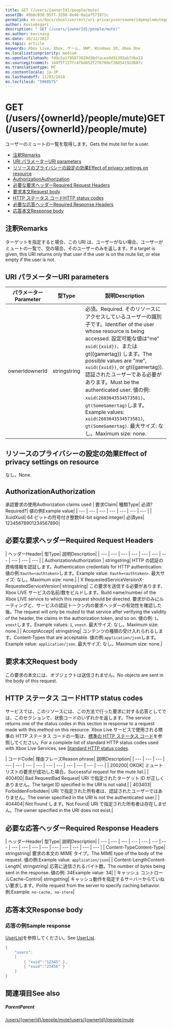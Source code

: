 ```yaml
---
title: GET (/users/{ownerId}/people/mute)
assetID: 49b6c830-95f7-3200-0e46-0a1af573971c
permalink: en-us/docs/xboxlive/rest/uri-privacyusersowneridpeoplemuteget.html
author: KevinAsgari
description: " GET (/users/{ownerId}/people/mute)"
ms.author: kevinasg
ms.date: 10/12/2017
ms.topic: article
keywords: Xbox Live, Xbox, ゲーム, UWP, Windows 10, Xbox One
ms.localizationpriority: medium
ms.openlocfilehash: fd9c5a1f95873028d38dfacea9d91393ab7dba12
ms.sourcegitcommit: 144f5f127fc4fbd852f2f6780ef26054192d68fc
ms.translationtype: MT
ms.contentlocale: ja-JP
ms.lasthandoff: 11/03/2018
ms.locfileid: "5968575"
---
```

# <a name="get-usersowneridpeoplemute"></a><span data-ttu-id="2b9e1-104">GET (/users/{ownerId}/people/mute)</span><span class="sxs-lookup"><span data-stu-id="2b9e1-104">GET (/users/{ownerId}/people/mute)</span></span>
<span data-ttu-id="2b9e1-105">ユーザーのミュートの一覧を取得します。</span><span class="sxs-lookup"><span data-stu-id="2b9e1-105">Gets the mute list for a user.</span></span>

  * [<span data-ttu-id="2b9e1-106">注釈</span><span class="sxs-lookup"><span data-stu-id="2b9e1-106">Remarks</span></span>](#ID4EQ)
  * [<span data-ttu-id="2b9e1-107">URI パラメーター</span><span class="sxs-lookup"><span data-stu-id="2b9e1-107">URI parameters</span></span>](#ID4EZ)
  * [<span data-ttu-id="2b9e1-108">リソースのプライバシーの設定の効果</span><span class="sxs-lookup"><span data-stu-id="2b9e1-108">Effect of privacy settings on resource</span></span>](#ID4EEB)
  * [<span data-ttu-id="2b9e1-109">Authorization</span><span class="sxs-lookup"><span data-stu-id="2b9e1-109">Authorization</span></span>](#ID4ENB)
  * [<span data-ttu-id="2b9e1-110">必要な要求ヘッダー</span><span class="sxs-lookup"><span data-stu-id="2b9e1-110">Required Request Headers</span></span>](#ID4ESC)
  * [<span data-ttu-id="2b9e1-111">要求本文</span><span class="sxs-lookup"><span data-stu-id="2b9e1-111">Request body</span></span>](#ID4EPE)
  * [<span data-ttu-id="2b9e1-112">HTTP ステータス コード</span><span class="sxs-lookup"><span data-stu-id="2b9e1-112">HTTP status codes</span></span>](#ID4E1E)
  * [<span data-ttu-id="2b9e1-113">必要な応答ヘッダー</span><span class="sxs-lookup"><span data-stu-id="2b9e1-113">Required Response Headers</span></span>](#ID4E3G)
  * [<span data-ttu-id="2b9e1-114">応答本文</span><span class="sxs-lookup"><span data-stu-id="2b9e1-114">Response body</span></span>](#ID4ETAAC)

<a id="ID4EQ"></a>


## <a name="remarks"></a><span data-ttu-id="2b9e1-115">注釈</span><span class="sxs-lookup"><span data-stu-id="2b9e1-115">Remarks</span></span>

<span data-ttu-id="2b9e1-116">ターゲットを指定すると場合、この URI は、ユーザーがない場合、ユーザーがミュートの一覧で、空の場合、そのユーザーのみを返します。</span><span class="sxs-lookup"><span data-stu-id="2b9e1-116">If a target is given, this URI returns only that user if the user is on the mute list, or else empty if the user is not.</span></span>

<a id="ID4EZ"></a>


## <a name="uri-parameters"></a><span data-ttu-id="2b9e1-117">URI パラメーター</span><span class="sxs-lookup"><span data-stu-id="2b9e1-117">URI parameters</span></span>

| <span data-ttu-id="2b9e1-118">パラメーター</span><span class="sxs-lookup"><span data-stu-id="2b9e1-118">Parameter</span></span>| <span data-ttu-id="2b9e1-119">型</span><span class="sxs-lookup"><span data-stu-id="2b9e1-119">Type</span></span>| <span data-ttu-id="2b9e1-120">説明</span><span class="sxs-lookup"><span data-stu-id="2b9e1-120">Description</span></span>|
| --- | --- | --- |
| <span data-ttu-id="2b9e1-121">ownerId</span><span class="sxs-lookup"><span data-stu-id="2b9e1-121">ownerId</span></span>| <span data-ttu-id="2b9e1-122">string</span><span class="sxs-lookup"><span data-stu-id="2b9e1-122">string</span></span>| <span data-ttu-id="2b9e1-123">必須。</span><span class="sxs-lookup"><span data-stu-id="2b9e1-123">Required.</span></span> <span data-ttu-id="2b9e1-124">そのリソースにアクセスしているユーザーの識別子です。</span><span class="sxs-lookup"><span data-stu-id="2b9e1-124">Identifier of the user whose resource is being accessed.</span></span> <span data-ttu-id="2b9e1-125">設定可能な値は"me" <code>xuid({xuid})</code>、または gt({gamertag}) します。</span><span class="sxs-lookup"><span data-stu-id="2b9e1-125">The possible values are "me", <code>xuid({xuid})</code>, or gt({gamertag}).</span></span> <span data-ttu-id="2b9e1-126">認証されたユーザーである必要があります。</span><span class="sxs-lookup"><span data-stu-id="2b9e1-126">Must be the authenticated user.</span></span> <span data-ttu-id="2b9e1-127">値の例: <code>xuid(2603643534573581)</code>、<code>gt(SomeGamertag)</code>します。</span><span class="sxs-lookup"><span data-stu-id="2b9e1-127">Example values: <code>xuid(2603643534573581)</code>, <code>gt(SomeGamertag)</code>.</span></span> <span data-ttu-id="2b9e1-128">最大サイズ: なし。</span><span class="sxs-lookup"><span data-stu-id="2b9e1-128">Maximum size: none.</span></span> |

<a id="ID4EEB"></a>


## <a name="effect-of-privacy-settings-on-resource"></a><span data-ttu-id="2b9e1-129">リソースのプライバシーの設定の効果</span><span class="sxs-lookup"><span data-stu-id="2b9e1-129">Effect of privacy settings on resource</span></span>

<span data-ttu-id="2b9e1-130">なし。</span><span class="sxs-lookup"><span data-stu-id="2b9e1-130">None.</span></span>

<a id="ID4ENB"></a>


## <a name="authorization"></a><span data-ttu-id="2b9e1-131">Authorization</span><span class="sxs-lookup"><span data-stu-id="2b9e1-131">Authorization</span></span>

<span data-ttu-id="2b9e1-132">承認要求の使用</span><span class="sxs-lookup"><span data-stu-id="2b9e1-132">Authorization claims used</span></span> | <span data-ttu-id="2b9e1-133">要求</span><span class="sxs-lookup"><span data-stu-id="2b9e1-133">Claim</span></span>| <span data-ttu-id="2b9e1-134">種類</span><span class="sxs-lookup"><span data-stu-id="2b9e1-134">Type</span></span>| <span data-ttu-id="2b9e1-135">必須?</span><span class="sxs-lookup"><span data-stu-id="2b9e1-135">Required?</span></span>| <span data-ttu-id="2b9e1-136">値の例</span><span class="sxs-lookup"><span data-stu-id="2b9e1-136">Example value</span></span>|
| --- | --- | --- | --- | --- | --- | --- |
| <span data-ttu-id="2b9e1-137">Xuid</span><span class="sxs-lookup"><span data-stu-id="2b9e1-137">Xuid</span></span>| <span data-ttu-id="2b9e1-138">64 ビットの符号付き整数</span><span class="sxs-lookup"><span data-stu-id="2b9e1-138">64-bit signed integer</span></span>| <span data-ttu-id="2b9e1-139">必須</span><span class="sxs-lookup"><span data-stu-id="2b9e1-139">yes</span></span>| <span data-ttu-id="2b9e1-140">1234567890</span><span class="sxs-lookup"><span data-stu-id="2b9e1-140">1234567890</span></span>|

<a id="ID4ESC"></a>


## <a name="required-request-headers"></a><span data-ttu-id="2b9e1-141">必要な要求ヘッダー</span><span class="sxs-lookup"><span data-stu-id="2b9e1-141">Required Request Headers</span></span>

| <span data-ttu-id="2b9e1-142">ヘッダー</span><span class="sxs-lookup"><span data-stu-id="2b9e1-142">Header</span></span>| <span data-ttu-id="2b9e1-143">型</span><span class="sxs-lookup"><span data-stu-id="2b9e1-143">Type</span></span>| <span data-ttu-id="2b9e1-144">説明</span><span class="sxs-lookup"><span data-stu-id="2b9e1-144">Description</span></span>|
| --- | --- | --- | --- | --- | --- | --- | --- | --- | --- |
| <span data-ttu-id="2b9e1-145">Authorization</span><span class="sxs-lookup"><span data-stu-id="2b9e1-145">Authorization</span></span> | <span data-ttu-id="2b9e1-146">string</span><span class="sxs-lookup"><span data-stu-id="2b9e1-146">string</span></span>| <span data-ttu-id="2b9e1-147">HTTP の認証の資格情報を認証します。</span><span class="sxs-lookup"><span data-stu-id="2b9e1-147">Authentication credentials for HTTP authentication.</span></span> <span data-ttu-id="2b9e1-148">値の例:<code>Xauth=&lt;authtoken></code>します。</span><span class="sxs-lookup"><span data-stu-id="2b9e1-148">Example value: <code>Xauth=&lt;authtoken></code>.</span></span> <span data-ttu-id="2b9e1-149">最大サイズ: なし。</span><span class="sxs-lookup"><span data-stu-id="2b9e1-149">Maximum size: none.</span></span>|
| <span data-ttu-id="2b9e1-150">X RequestedServiceVersion</span><span class="sxs-lookup"><span data-stu-id="2b9e1-150">X-RequestedServiceVersion</span></span>| <span data-ttu-id="2b9e1-151">string</span><span class="sxs-lookup"><span data-stu-id="2b9e1-151">string</span></span>| <span data-ttu-id="2b9e1-152">この要求を送信する必要があります、Xbox LIVE サービスの名前/数をビルドします。</span><span class="sxs-lookup"><span data-stu-id="2b9e1-152">Build name/number of the Xbox LIVE service to which this request should be directed.</span></span> <span data-ttu-id="2b9e1-153">要求がのみにルーティングと、サービスの認証トークン内の要求ヘッダーの有効性を確認した後。</span><span class="sxs-lookup"><span data-stu-id="2b9e1-153">The request will only be routed to that service after verifying the validity of the header, the claims in the authorization token, and so on.</span></span> <span data-ttu-id="2b9e1-154">値の例: <code>1</code>、<code>vnext</code>します。</span><span class="sxs-lookup"><span data-stu-id="2b9e1-154">Example values: <code>1</code>, <code>vnext</code>.</span></span> <span data-ttu-id="2b9e1-155">最大サイズ: なし。</span><span class="sxs-lookup"><span data-stu-id="2b9e1-155">Maximum size: none.</span></span>|
| <span data-ttu-id="2b9e1-156">Accept</span><span class="sxs-lookup"><span data-stu-id="2b9e1-156">Accept</span></span>| <span data-ttu-id="2b9e1-157">string</span><span class="sxs-lookup"><span data-stu-id="2b9e1-157">string</span></span>| <span data-ttu-id="2b9e1-158">コンテンツの種類の受け入れられるします。</span><span class="sxs-lookup"><span data-stu-id="2b9e1-158">Content-Types that are acceptable.</span></span> <span data-ttu-id="2b9e1-159">値の例:<code>application/json</code>します。</span><span class="sxs-lookup"><span data-stu-id="2b9e1-159">Example value: <code>application/json</code>.</span></span> <span data-ttu-id="2b9e1-160">最大サイズ: なし。</span><span class="sxs-lookup"><span data-stu-id="2b9e1-160">Maximum size: none.</span></span>|

<a id="ID4EPE"></a>


## <a name="request-body"></a><span data-ttu-id="2b9e1-161">要求本文</span><span class="sxs-lookup"><span data-stu-id="2b9e1-161">Request body</span></span>

<span data-ttu-id="2b9e1-162">この要求の本文には、オブジェクトは送信されません。</span><span class="sxs-lookup"><span data-stu-id="2b9e1-162">No objects are sent in the body of this request.</span></span>

<a id="ID4E1E"></a>


## <a name="http-status-codes"></a><span data-ttu-id="2b9e1-163">HTTP ステータス コード</span><span class="sxs-lookup"><span data-stu-id="2b9e1-163">HTTP status codes</span></span>

<span data-ttu-id="2b9e1-164">サービスでは、このリソースには、この方法で行った要求に対する応答としてでは、このセクションで、状態コードのいずれかを返します。</span><span class="sxs-lookup"><span data-stu-id="2b9e1-164">The service returns one of the status codes in this section in response to a request made with this method on this resource.</span></span> <span data-ttu-id="2b9e1-165">Xbox Live サービスで使用される標準の HTTP ステータス コードの一覧は、[標準の HTTP ステータス コード](../../additional/httpstatuscodes.md)を参照してください。</span><span class="sxs-lookup"><span data-stu-id="2b9e1-165">For a complete list of standard HTTP status codes used with Xbox Live Services, see [Standard HTTP status codes](../../additional/httpstatuscodes.md).</span></span>

| <span data-ttu-id="2b9e1-166">コード</span><span class="sxs-lookup"><span data-stu-id="2b9e1-166">Code</span></span>| <span data-ttu-id="2b9e1-167">理由フレーズ</span><span class="sxs-lookup"><span data-stu-id="2b9e1-167">Reason phrase</span></span>| <span data-ttu-id="2b9e1-168">説明</span><span class="sxs-lookup"><span data-stu-id="2b9e1-168">Description</span></span>|
| --- | --- | --- | --- | --- | --- | --- | --- | --- | --- | --- | --- | --- |
| <span data-ttu-id="2b9e1-169">200</span><span class="sxs-lookup"><span data-stu-id="2b9e1-169">200</span></span>| <span data-ttu-id="2b9e1-170">OK</span><span class="sxs-lookup"><span data-stu-id="2b9e1-170">OK</span></span>| <span data-ttu-id="2b9e1-171">ミュート リストの要求が成功した場合。</span><span class="sxs-lookup"><span data-stu-id="2b9e1-171">Successful request for the mute list.</span></span>|
| <span data-ttu-id="2b9e1-172">400</span><span class="sxs-lookup"><span data-stu-id="2b9e1-172">400</span></span>| <span data-ttu-id="2b9e1-173">Bad Request</span><span class="sxs-lookup"><span data-stu-id="2b9e1-173">Bad Request</span></span>| <span data-ttu-id="2b9e1-174">URI で指定されたターゲット ID が正しくありません。</span><span class="sxs-lookup"><span data-stu-id="2b9e1-174">The target ID specified in the URI is not valid.</span></span>|
| <span data-ttu-id="2b9e1-175">403</span><span class="sxs-lookup"><span data-stu-id="2b9e1-175">403</span></span>| <span data-ttu-id="2b9e1-176">Forbidden</span><span class="sxs-lookup"><span data-stu-id="2b9e1-176">Forbidden</span></span>| <span data-ttu-id="2b9e1-177">URI で指定された所有者は、認証されたユーザーではありません。</span><span class="sxs-lookup"><span data-stu-id="2b9e1-177">The owner specified in the URI is not the authenticated user.</span></span>|
| <span data-ttu-id="2b9e1-178">404</span><span class="sxs-lookup"><span data-stu-id="2b9e1-178">404</span></span>| <span data-ttu-id="2b9e1-179">Not Found します。</span><span class="sxs-lookup"><span data-stu-id="2b9e1-179">Not Found</span></span>| <span data-ttu-id="2b9e1-180">URI で指定された所有者は存在しません。</span><span class="sxs-lookup"><span data-stu-id="2b9e1-180">The owner specified in the URI does not exist.</span></span>|

<a id="ID4E3G"></a>


## <a name="required-response-headers"></a><span data-ttu-id="2b9e1-181">必要な応答ヘッダー</span><span class="sxs-lookup"><span data-stu-id="2b9e1-181">Required Response Headers</span></span>

| <span data-ttu-id="2b9e1-182">ヘッダー</span><span class="sxs-lookup"><span data-stu-id="2b9e1-182">Header</span></span>| <span data-ttu-id="2b9e1-183">型</span><span class="sxs-lookup"><span data-stu-id="2b9e1-183">Type</span></span>| <span data-ttu-id="2b9e1-184">説明</span><span class="sxs-lookup"><span data-stu-id="2b9e1-184">Description</span></span>|
| --- | --- | --- | --- | --- | --- | --- | --- | --- | --- | --- | --- | --- | --- | --- | --- |
| <span data-ttu-id="2b9e1-185">Content-Type</span><span class="sxs-lookup"><span data-stu-id="2b9e1-185">Content-Type</span></span>| <span data-ttu-id="2b9e1-186">string</span><span class="sxs-lookup"><span data-stu-id="2b9e1-186">string</span></span>| <span data-ttu-id="2b9e1-187">要求の本文の MIME タイプ。</span><span class="sxs-lookup"><span data-stu-id="2b9e1-187">The MIME type of the body of the request.</span></span> <span data-ttu-id="2b9e1-188">値の例:</span><span class="sxs-lookup"><span data-stu-id="2b9e1-188">Example value:</span></span> <code>application/json</code>|
| <span data-ttu-id="2b9e1-189">Content-Length</span><span class="sxs-lookup"><span data-stu-id="2b9e1-189">Content-Length</span></span>| <span data-ttu-id="2b9e1-190">string</span><span class="sxs-lookup"><span data-stu-id="2b9e1-190">string</span></span>| <span data-ttu-id="2b9e1-191">応答に送信されるバイト数。</span><span class="sxs-lookup"><span data-stu-id="2b9e1-191">The number of bytes being sent in the response.</span></span> <span data-ttu-id="2b9e1-192">値の例: 34</span><span class="sxs-lookup"><span data-stu-id="2b9e1-192">Example value: 34</span></span>|
| <span data-ttu-id="2b9e1-193">キャッシュ コントロール</span><span class="sxs-lookup"><span data-stu-id="2b9e1-193">Cache-Control</span></span>| <span data-ttu-id="2b9e1-194">string</span><span class="sxs-lookup"><span data-stu-id="2b9e1-194">string</span></span>| <span data-ttu-id="2b9e1-195">キャッシュ動作を指定するサーバーからていねい要求します。</span><span class="sxs-lookup"><span data-stu-id="2b9e1-195">Polite request from the server to specify caching behavior.</span></span> <span data-ttu-id="2b9e1-196">例:</span><span class="sxs-lookup"><span data-stu-id="2b9e1-196">Example:</span></span> <code>no-cache, no-store</code>|

<a id="ID4ETAAC"></a>


## <a name="response-body"></a><span data-ttu-id="2b9e1-197">応答本文</span><span class="sxs-lookup"><span data-stu-id="2b9e1-197">Response body</span></span>

<a id="ID4EZAAC"></a>


### <a name="sample-response"></a><span data-ttu-id="2b9e1-198">応答の例</span><span class="sxs-lookup"><span data-stu-id="2b9e1-198">Sample response</span></span>

<span data-ttu-id="2b9e1-199">[UserList](../../json/json-userlist.md)を参照してください。</span><span class="sxs-lookup"><span data-stu-id="2b9e1-199">See [UserList](../../json/json-userlist.md).</span></span>


```cpp
{
    "users":
    [
        { "xuid":"12345" },
        { "xuid":"23456" }
    ]
}

```


<a id="ID4EJBAC"></a>


## <a name="see-also"></a><span data-ttu-id="2b9e1-200">関連項目</span><span class="sxs-lookup"><span data-stu-id="2b9e1-200">See also</span></span>

<a id="ID4ELBAC"></a>


##### <a name="parent"></a><span data-ttu-id="2b9e1-201">Parent</span><span class="sxs-lookup"><span data-stu-id="2b9e1-201">Parent</span></span>

[<span data-ttu-id="2b9e1-202">/users/{ownerId}/people/mute</span><span class="sxs-lookup"><span data-stu-id="2b9e1-202">/users/{ownerId}/people/mute</span></span>](uri-privacyusersowneridpeoplemute.md)
